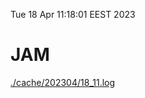 Tue 18 Apr 11:18:01 EEST 2023
# JAM
<a href='./cache/202304/18_11.log'>./cache/202304/18_11.log</a>
